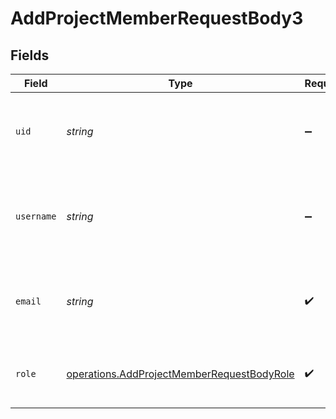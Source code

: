 # AddProjectMemberRequestBody3


## Fields

| Field                                                                                                    | Type                                                                                                     | Required                                                                                                 | Description                                                                                              | Example                                                                                                  |
| -------------------------------------------------------------------------------------------------------- | -------------------------------------------------------------------------------------------------------- | -------------------------------------------------------------------------------------------------------- | -------------------------------------------------------------------------------------------------------- | -------------------------------------------------------------------------------------------------------- |
| `uid`                                                                                                    | *string*                                                                                                 | :heavy_minus_sign:                                                                                       | The ID of the team member that should be added to this project.                                          | ndlgr43fadlPyCtREAqxxdyFK                                                                                |
| `username`                                                                                               | *string*                                                                                                 | :heavy_minus_sign:                                                                                       | The username of the team member that should be added to this project.                                    | example                                                                                                  |
| `email`                                                                                                  | *string*                                                                                                 | :heavy_check_mark:                                                                                       | The email of the team member that should be added to this project.                                       | entity@example.com                                                                                       |
| `role`                                                                                                   | [operations.AddProjectMemberRequestBodyRole](../../models/operations/addprojectmemberrequestbodyrole.md) | :heavy_check_mark:                                                                                       | The project role of the member that will be added.                                                       | ADMIN                                                                                                    |